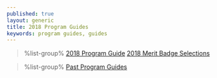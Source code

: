 ```yaml
---
published: true
layout: generic
title: 2018 Program Guides
keywords: program guides, guides
---
```


> %list-group%
> <a href="{{ site.url }}/pdf/2018/2018-program-guide.pdf" class="list-group-item">2018 Program Guide</a>
> <a href="{{ site.url }}/pdf/2018/2018-merit-badges.pdf" class="list-group-item">2018 Merit Badge Selections</a>

> %list-group%
> <a href="archive/" class="list-group-item">Past Program Guides</a>

